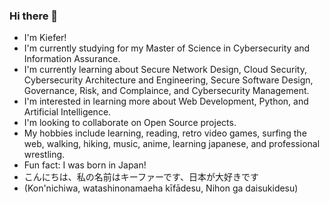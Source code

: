 ### Hi there 👋

- I'm Kiefer!
- I'm currently studying for my Master of Science in Cybersecurity and Information Assurance.
- I'm currently learning about Secure Network Design, Cloud Security, Cybersecurity Architecture and Engineering, Secure Software Design, Governance, Risk, and Complaince, and Cybersecurity Management.
- I'm interested in learning more about Web Development, Python, and Artificial Intelligence.
- I'm looking to collaborate on Open Source projects.
- My hobbies include learning, reading, retro video games, surfing the web, walking, hiking, music, anime, learning japanese, and professional wrestling.
- Fun fact: I was born in Japan!
- こんにちは、私の名前はキーファーです、日本が大好きです
- (Kon'nichiwa, watashinonamaeha kīfādesu, Nihon ga daisukidesu)

<!--
**kieferland/kieferland** is a ✨ _special_ ✨ repository because its `README.md` (this file) appears on your GitHub profile.

Here are some ideas to get you started:

- 🔭 I’m currently working on ...
- 🌱 I’m currently learning ...
- 👯 I’m looking to collaborate on ...
- 🤔 I’m looking for help with ...
- 💬 Ask me about ...
- 📫 How to reach me: ...
- 😄 Pronouns: ...
- ⚡ Fun fact: ...
-->
